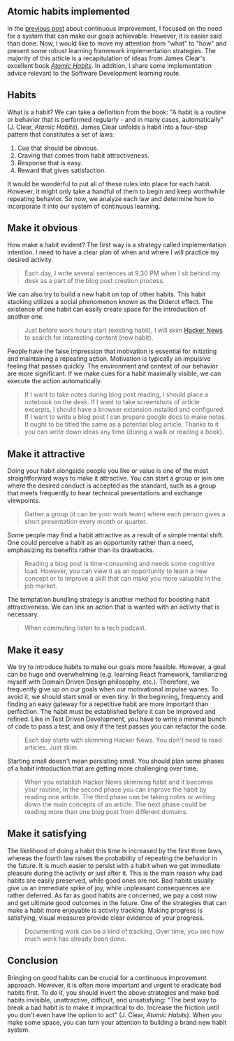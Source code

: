 ## Atomic habits implemented

In the [previous post](https://jorzel.hashnode.dev/continuous-learning-framework) about continuous improvement, I focused on the need for a system that can make our goals achievable. However, it is easier said than done. Now, I would like to move my attention from "what" to "how" and present some robust learning framework implementation strategies. The majority of this article is a recapitulation of ideas from James Clear's excellent book [*Atomic Habits*](https://www.amazon.com/Atomic-Habits-Proven-Build-Break/dp/0735211299). In addition, I share some implementation advice relevant to the Software Development learning route.

## Habits
What is a habit? We can take a definition from the book: "A habit is a routine or behavior that is performed regularly - and in many cases, automatically" (J. Clear, *Atomic Habits*). James Clear unfolds a habit into a four-step pattern that constitutes a set of laws: 
1. Cue that should be obvious.
2. Craving that comes from habit attractiveness.
3. Response that is easy.
4. Reward that gives satisfaction.

It would be wonderful to put all of these rules into place for each habit. However, it might only take a handful of them to begin and keep worthwhile repeating behavior. So now, we analyze each law and determine how to incorporate it into our system of continuous learning.

## Make it obvious
How make a habit evident? The first way is a strategy called implementation intention. I need to have a clear plan of when and where I will practice my desired activity.
>Each day, I write several sentences at 9.30 PM when I sit behind my desk as a part of the blog post creation process.

We can also try to build a new habit on top of other habits. This habit stacking utilizes a social phenomenon known as the Diderot effect. The existence of one habit can easily create space for the introduction of another one.
>Just before work hours start (existing habit), I will skim [Hacker News](https://news.ycombinator.com/) to search for interesting content (new habit).

People have the false impression that motivation is essential for initiating and maintaining a repeating action. Motivation is typically an impulsive feeling that passes quickly. The environment and context of our behavior are more significant. If we make cues for a habit maximally visible, we can execute the action automatically.
>If I want to take notes during blog post reading, I should place a notebook on the desk. If I want to take screenshots of article excerpts, I should have a browser extension installed and configured.
If I want to write a blog post I can prepare google docs to make notes.  It ought to be titled the same as a potential blog article. Thanks to it you can write down ideas any time  (during a walk or reading a book).

## Make it attractive
Doing your habit alongside people you like or value is one of the most straightforward ways to make it attractive. You can start a group or join one where the desired conduct is accepted as the standard, such as a group that meets frequently to hear technical presentations and exchange viewpoints.
>Gather a group (it can be your work team) where each person gives a short presentation every month or quarter.

Some people may find a habit attractive as a result of a simple mental shift. One could perceive a habit as an opportunity rather than a need, emphasizing its benefits rather than its drawbacks.
>Reading a blog post is time-consuming and needs some cognitive load. However, you can view it as an opportunity to learn a new concept or to improve a skill that can make you more valuable in the job market.

The temptation bundling strategy is another method for boosting habit attractiveness. We can link an action that is wanted with an activity that is necessary.
> When commuting listen to a tech podcast.

## Make it easy
We try to introduce habits to make our goals more feasible. However, a goal can be huge and overwhelming (e.g. learning React framework, familiarizing myself with Domain Driven Design philosophy, etc.).  Therefore, we frequently give up on our goals when our motivational impulse wanes. To avoid it, we should start small or even tiny. In the beginning, frequency and finding an easy gateway for a repetitive habit are more important than perfection. The habit must be established before it can be improved and refined. Like in Test Driven Development, you have to write a minimal bunch of code to pass a test, and only if the test passes you can refactor the code.
> Each day starts with skimming Hacker News. You don't need to read articles. Just skim. 

Starting small doesn't mean persisting small. You should plan some phases of a habit introduction that are getting more challenging over time.
> When you establish Hacker News skimming habit and it becomes your routine, in the second phase you can improve the habit by reading one article. The third phase can be taking notes or writing down the main concepts of an article. The next phase could be reading more than one blog post from different domains.

## Make it satisfying 
The likelihood of doing a habit this time is increased by the first three laws, whereas the fourth law raises the probability of repeating the behavior in the future. It is much easier to persist with a habit when we get immediate pleasure during the activity or just after it.
This is the main reason why bad habits are easily preserved, while good ones are not. Bad habits usually give us an immediate spike of joy, while unpleasant consequences are rather deferred. As far as good habits are concerned, we pay a cost now and get ultimate good outcomes in the future. One of the strategies that can make a habit more enjoyable is activity tracking. Making progress is satisfying, visual measures provide clear evidence of your progress.
> Documenting work can be a kind of tracking. Over time, you see how much work has already been done.


## Conclusion
Bringing on good habits can be crucial for a continuous improvement approach. 
However, it is often more important and urgent to eradicate bad habits first. To do it, you should invert the above strategies and make bad habits invisible, unattractive, difficult, and unsatisfying: "The best way to break a bad habit is to make it impractical to do. Increase the friction until you don't even have the option to act" (J. Clear, *Atomic Habits*). When you make some space, you can turn your attention to building a brand new habit system.


